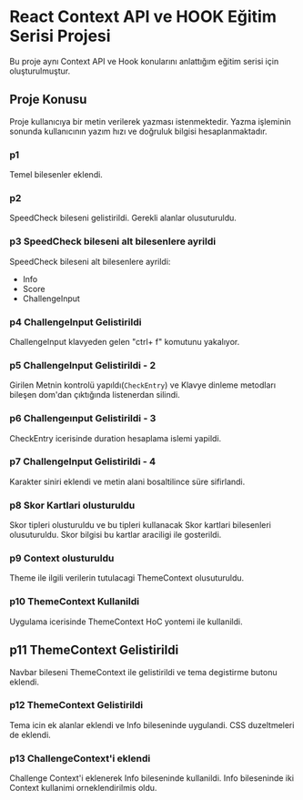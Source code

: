 # React Context API ve HOOK Eğitim Serisi Projesi

Bu proje aynı Context API ve Hook konularını anlattığım eğitim serisi için oluşturulmuştur.

## Proje Konusu

Proje kullanıcıya bir metin verilerek yazması istenmektedir. Yazma işleminin sonunda kullanıcının yazım hızı ve doğruluk bilgisi hesaplanmaktadır.

### p1

Temel bilesenler eklendi.

### p2

SpeedCheck bileseni gelistirildi. Gerekli alanlar olusuturuldu.

### p3 SpeedCheck bileseni alt bilesenlere ayrildi

SpeedCheck bileseni alt bilesenlere ayrildi:

- Info
- Score
- ChallengeInput

### p4 ChallengeInput Gelistirildi

ChallengeInput klavyeden gelen "ctrl+ f" komutunu yakalıyor.

### p5 ChallengeInput Gelistirildi - 2

Girilen Metnin kontrolü yapıldı(`CheckEntry`) ve Klavye dinleme metodları bileşen dom'dan çıktığında listenerdan silindi.

### p6 Challengeınput Gelistirildi - 3

CheckEntry icerisinde duration hesaplama islemi yapildi.

### p7 ChallengeInput Gelistirildi - 4

Karakter siniri eklendi ve metin alani bosaltilince süre sifirlandi.

### p8 Skor Kartlari olusturuldu

Skor tipleri olusturuldu ve bu tipleri kullanacak Skor kartlari bilesenleri olusuturuldu. Skor bilgisi bu kartlar araciligi ile gosterildi.

### p9 Context olusturuldu

Theme ile ilgili verilerin tutulacagi ThemeContext olusuturuldu.

### p10 ThemeContext Kullanildi

Uygulama icerisinde ThemeContext HoC yontemi ile kullanildi.

## p11 ThemeContext Gelistirildi

Navbar bileseni ThemeContext ile gelistirildi ve tema degistirme butonu eklendi.

### p12 ThemeContext Gelistirildi

Tema icin ek alanlar eklendi ve Info bileseninde uygulandi. CSS duzeltmeleri de eklendi.

### p13 ChallengeContext'i eklendi

Challenge Context'i eklenerek Info bileseninde kullanildi. Info bileseninde iki Context kullanimi orneklendirilmis oldu.
